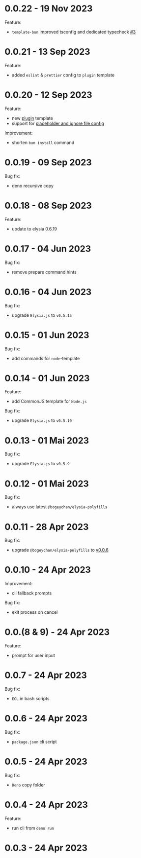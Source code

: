 # 0.0.22 - 19 Nov 2023

Feature:

- `template-bun` improved tsconfig and dedicated typecheck [#3](https://github.com/bogeychan/create-elysia/pull/3)

# 0.0.21 - 13 Sep 2023

Feature:

- added `eslint` & `prettier` config to `plugin` template

# 0.0.20 - 12 Sep 2023

Feature:

- new [plugin](./template-plugin) template
- support for [placeholder and ignore file config](./template-plugin/scaffolding.json)

Improvement:

- shorten `bun install` command

# 0.0.19 - 09 Sep 2023

Bug fix:

- deno recursive copy

# 0.0.18 - 08 Sep 2023

Feature:

- update to elysia 0.6.19

# 0.0.17 - 04 Jun 2023

Bug fix:

- remove prepare command hints

# 0.0.16 - 04 Jun 2023

Bug fix:

- upgrade `Elysia.js` to `v0.5.15`

# 0.0.15 - 01 Jun 2023

Bug fix:

- add commands for `node`-template

# 0.0.14 - 01 Jun 2023

Feature:

- add CommonJS template for `Node.js`

Bug fix:

- upgrade `Elysia.js` to `v0.5.10`

# 0.0.13 - 01 Mai 2023

Bug fix:

- upgrade `Elysia.js` to `v0.5.9`

# 0.0.12 - 01 Mai 2023

Bug fix:

- always use latest `@bogeychan/elysia-polyfills`

# 0.0.11 - 28 Apr 2023

Bug fix:

- upgrade `@bogeychan/elysia-polyfills` to [v0.0.6](https://github.com/bogeychan/elysia-polyfills/blob/9b441c21bd92c6a0bad697880f106e29559c96e7/CHANGELOG.md)

# 0.0.10 - 24 Apr 2023

Improvement:

- cli fallback prompts

Bug fix:

- exit process on cancel

# 0.0.(8 & 9) - 24 Apr 2023

Feature:

- prompt for user input

# 0.0.7 - 24 Apr 2023

Bug fix:

- `EOL` in bash scripts

# 0.0.6 - 24 Apr 2023

Bug fix:

- `package.json` cli script

# 0.0.5 - 24 Apr 2023

Bug fix:

- `Deno` copy folder

# 0.0.4 - 24 Apr 2023

Feature:

- run cli from `deno run`

# 0.0.3 - 24 Apr 2023

